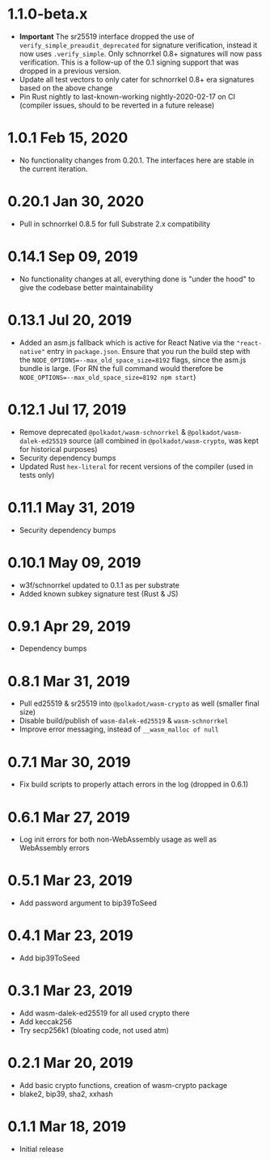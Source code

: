 # 1.1.0-beta.x

- **Important** The sr25519 interface dropped the use of `verify_simple_preaudit_deprecated` for signature verification, instead it now uses `.verify_simple`. Only schnorrkel 0.8+ signatures will now pass verification. This is a follow-up of the 0.1 signing support that was dropped in a previous version.
- Update all test vectors to only cater for schnorrkel 0.8+ era signatures based on the above change
- Pin Rust nightly to last-known-working nightly-2020-02-17 on CI (compiler issues, should to be reverted in a future release)

# 1.0.1 Feb 15, 2020

- No functionality changes from 0.20.1. The interfaces here are stable in the current iteration.

# 0.20.1 Jan 30, 2020

- Pull in schnorrkel 0.8.5 for full Substrate 2.x compatibility

# 0.14.1 Sep 09, 2019

- No functionality changes at all, everything done is "under the hood" to give the codebase better maintainability

# 0.13.1 Jul 20, 2019

- Added an asm.js fallback which is active for React Native via the `"react-native"` entry in `package.json`. Ensure that you run the build step with the `NODE_OPTIONS=--max_old_space_size=8192` flags, since the asm.js bundle is large. (For RN the full command would therefore be `NODE_OPTIONS=--max_old_space_size=8192 npm start`)

# 0.12.1 Jul 17, 2019

- Remove deprecated `@polkadot/wasm-schnorrkel` & `@polkadot/wasm-dalek-ed25519` source (all combined in `@polkadot/wasm-crypto`, was kept for historical purposes)
- Security dependency bumps
- Updated Rust `hex-literal` for recent versions of the compiler (used in tests only)

# 0.11.1 May 31, 2019

- Security dependency bumps

# 0.10.1 May 09, 2019

- w3f/schnorrkel updated to 0.1.1 as per substrate
- Added known subkey signature test (Rust & JS)

# 0.9.1 Apr 29, 2019

- Dependency bumps

# 0.8.1 Mar 31, 2019

- Pull ed25519 & sr25519 into `@polkadot/wasm-crypto` as well (smaller final size)
- Disable build/publish of `wasm-dalek-ed25519` & `wasm-schnorrkel`
- Improve error messaging, instead of `__wasm_malloc of null`

# 0.7.1 Mar 30, 2019

- Fix build scripts to properly attach errors in the log (dropped in 0.6.1)

# 0.6.1 Mar 27, 2019

- Log init errors for both non-WebAssembly usage as well as WebAssembly errors

# 0.5.1 Mar 23, 2019

- Add password argument to bip39ToSeed

# 0.4.1 Mar 23, 2019

- Add bip39ToSeed

# 0.3.1 Mar 23, 2019

- Add wasm-dalek-ed25519 for all used crypto there
- Add keccak256
- Try secp256k1 (bloating code, not used atm)

# 0.2.1 Mar 20, 2019

- Add basic crypto functions, creation of wasm-crypto package
- blake2, bip39, sha2, xxhash

# 0.1.1 Mar 18, 2019

- Initial release
